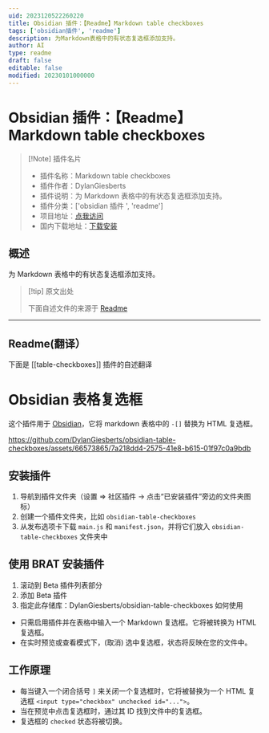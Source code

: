 ```yaml
---
uid: 2023120522260220
title: Obsidian 插件：【Readme】Markdown table checkboxes
tags: ['obsidian插件', 'readme']
description: 为Markdown表格中的有状态复选框添加支持。
author: AI
type: readme
draft: false
editable: false
modified: 20230101000000
---
```


# Obsidian 插件：【Readme】Markdown table checkboxes

> [!Note] 插件名片
> - 插件名称：Markdown table checkboxes
> - 插件作者：DylanGiesberts
> - 插件说明：为 Markdown 表格中的有状态复选框添加支持。
> - 插件分类：['obsidian 插件 ', 'readme']
> - 项目地址：[点我访问](https://github.com/DylanGiesberts/obsidian-table-checkboxes)
> - 国内下载地址：[下载安装](https://pkmer.cn/products/plugin/pluginMarket/?table-checkboxes)

## 概述

为 Markdown 表格中的有状态复选框添加支持。

> [!tip] 原文出处
>
>下面自述文件的来源于 [Readme](https://ghproxy.net/https://raw.githubusercontent.com/DylanGiesberts/obsidian-table-checkboxes/master/README.md)

---

## Readme(翻译）

下面是 [[table-checkboxes]] 插件的自述翻译

# Obsidian 表格复选框

这个插件用于 [Obsidian](https://obsidian.md)，它将 markdown 表格中的 `-[]` 替换为 HTML 复选框。

<https://github.com/DylanGiesberts/obsidian-table-checkboxes/assets/66573865/7a218dd4-2575-41e8-b615-01f97c0a9bdb>

## 安装插件

1. 导航到插件文件夹（设置 => 社区插件 -> 点击“已安装插件”旁边的文件夹图标）
2. 创建一个插件文件夹，比如 `obsidian-table-checkboxes`
3. 从发布选项卡下载 `main.js` 和 `manifest.json`，并将它们放入 `obsidian-table-checkboxes` 文件夹中

## 使用 BRAT 安装插件

1. 滚动到 Beta 插件列表部分
2. 添加 Beta 插件
3. 指定此存储库：DylanGiesberts/obsidian-table-checkboxes
如何使用
- 只需启用插件并在表格中输入一个 Markdown 复选框。它将被转换为 HTML 复选框。
- 在实时预览或查看模式下，(取消) 选中复选框，状态将反映在您的文件中。

## 工作原理

- 每当键入一个闭合括号 `]` 来关闭一个复选框时，它将被替换为一个 HTML 复选框 `<input type="checkbox" unchecked id="...">`。
- 当在预览中点击复选框时，通过其 ID 找到文件中的复选框。
- 复选框的 `checked` 状态将被切换。



